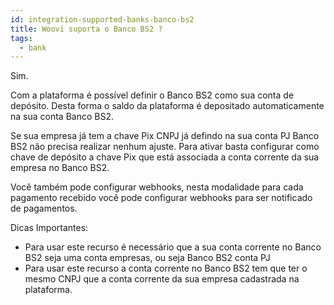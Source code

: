 ```yaml
---
id: integration-supported-banks-banco-bs2
title: Woovi suporta o Banco BS2 ?
tags:
  - bank
---
```


Sim.

Com a plataforma é possível definir o Banco BS2 como sua conta de depósito. Desta forma o saldo da plataforma é depositado automaticamente na sua conta Banco BS2.

Se sua empresa já tem a chave Pix CNPJ já defindo na sua conta PJ Banco BS2 não precisa realizar nenhum ajuste. Para ativar basta configurar como chave de depósito a chave Pix que está associada a conta corrente da sua empresa no Banco BS2.

Você também pode configurar webhooks, nesta modalidade para cada pagamento recebido você pode configurar webhooks para ser notificado de pagamentos.

Dicas Importantes:

- Para usar este recurso é necessário que a sua conta corrente no Banco BS2 seja uma conta empresas, ou seja Banco BS2 conta PJ
- Para usar este recurso a conta corrente no Banco BS2 tem que ter o mesmo CNPJ que a conta corrente da sua empresa cadastrada na plataforma.
